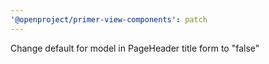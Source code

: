 ```yaml
---
'@openproject/primer-view-components': patch
---
```


Change default for model in PageHeader title form to "false"
